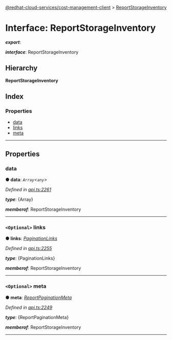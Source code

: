 [@redhat-cloud-services/cost-management-client](../README.md) > [ReportStorageInventory](../interfaces/reportstorageinventory.md)

# Interface: ReportStorageInventory

*__export__*: 

*__interface__*: ReportStorageInventory

## Hierarchy

**ReportStorageInventory**

## Index

### Properties

* [data](reportstorageinventory.md#data)
* [links](reportstorageinventory.md#links)
* [meta](reportstorageinventory.md#meta)

---

## Properties

<a id="data"></a>

###  data

**● data**: *`Array`<`any`>*

*Defined in [api.ts:2261](https://github.com/rvsia/javascript-clients/blob/master/packages/cost-management/api.ts#L2261)*

*__type__*: {Array}

*__memberof__*: ReportStorageInventory

___
<a id="links"></a>

### `<Optional>` links

**● links**: *[PaginationLinks](paginationlinks.md)*

*Defined in [api.ts:2255](https://github.com/rvsia/javascript-clients/blob/master/packages/cost-management/api.ts#L2255)*

*__type__*: {PaginationLinks}

*__memberof__*: ReportStorageInventory

___
<a id="meta"></a>

### `<Optional>` meta

**● meta**: *[ReportPaginationMeta](reportpaginationmeta.md)*

*Defined in [api.ts:2249](https://github.com/rvsia/javascript-clients/blob/master/packages/cost-management/api.ts#L2249)*

*__type__*: {ReportPaginationMeta}

*__memberof__*: ReportStorageInventory

___

